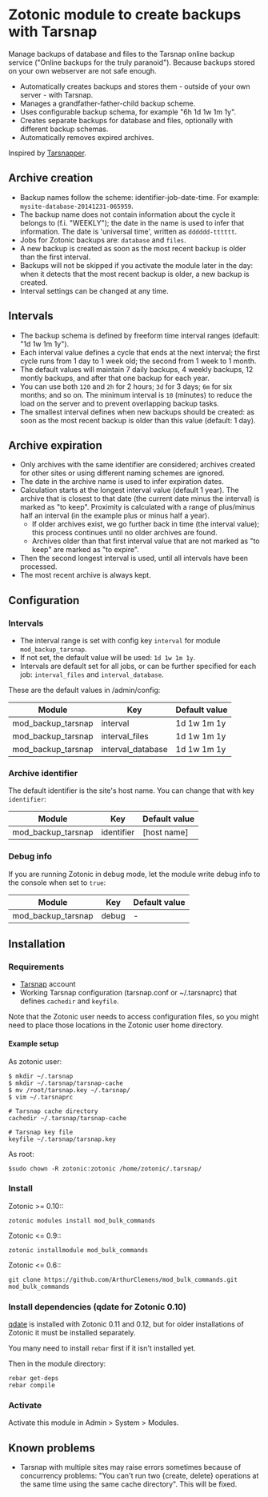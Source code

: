 # Zotonic module to create backups with Tarsnap

Manage backups of database and files to the Tarsnap online backup service ("Online backups for the truly paranoid"). Because backups stored on your own webserver are not safe enough.

* Automatically creates backups and stores them - outside of your own server - with Tarsnap.
* Manages a grandfather-father-child backup scheme.
* Uses configurable backup schema, for example "6h 1d 1w 1m 1y".
* Creates separate backups for database and files, optionally with different backup schemas.
* Automatically removes expired archives.

Inspired by [Tarsnapper](https://github.com/miracle2k/tarsnapper).


## Archive creation

* Backup names follow the scheme: identifier-job-date-time. For example: `mysite-database-20141231-065959`.
* The backup name does not contain information about the cycle it belongs to (f.i. "WEEKLY");  the date in the name is used to infer that information. The date is 'universal time', written as `dddddd-tttttt`.
* Jobs for Zotonic backups are: `database` and `files`.
* A new backup is created as soon as the most recent backup is older than the first interval.
* Backups will not be skipped if you activate the module later in the day: when it detects that the most recent backup is older, a new backup is created.
* Interval settings can be changed at any time.


## Intervals

* The backup schema is defined by freeform time interval ranges (default: "1d 1w 1m 1y").
* Each interval value defines a cycle that ends at the next interval; the first cycle runs from 1 day to 1 week old; the second from 1 week to 1 month.
* The default values will maintain 7 daily backups, 4 weekly backups, 12 montly backups, and after that one backup for each year.
* You can use  both `120` and `2h` for 2 hours; `3d` for 3 days; `6m` for six months; and so on. The minimum interval is `10` (minutes) to reduce the load on the server and to prevent overlapping backup tasks.
* The smallest interval defines when new backups should be created: as soon as the most recent backup is older than this value (default: 1 day).


## Archive expiration

* Only archives with the same identifier are considered; archives created for other sites or using different naming schemes are ignored.
* The date in the archive name is used to infer expiration dates. 
* Calculation starts at the longest interval value (default 1 year). The archive that is closest to that date (the current date minus the interval) is marked as "to keep". Proximity is calculated with a range of plus/minus half an interval (in the example plus or minus half a year).
  * If older archives exist, we go further back in time (the interval value); this process continues until no older archives are found.
  * Archives older than that first interval value that are not marked as "to keep" are marked as "to expire".
* Then the second longest interval is used, until all intervals have been processed.
* The most recent archive is always kept.


## Configuration

### Intervals

* The interval range is set with config key `interval` for module `mod_backup_tarsnap`.
* If not set, the default value will be used: `1d 1w 1m 1y`.
* Intervals are default set for all jobs, or can be further specified for each job: `interval_files` and `interval_database`.

These are the default values in /admin/config:

| Module | Key | Default value |
|--------|-----|-------|
| mod_backup_tarsnap | interval          | 1d 1w 1m 1y  |
| mod_backup_tarsnap | interval_files    | 1d 1w 1m 1y  |
| mod_backup_tarsnap | interval_database | 1d 1w 1m 1y  |


### Archive identifier

The default identifier is the site's host name. You can change that with key `identifier`:

| Module | Key | Default value |
|--------|-----|-------|
| mod_backup_tarsnap | identifier          | [host name]  |


### Debug info

If you are running Zotonic in debug mode, let the module write debug info to the console when set to `true`:

| Module | Key | Default value |
|--------|-----|-------|
| mod_backup_tarsnap | debug          | -  |



## Installation

### Requirements

* [Tarsnap](https://www.tarsnap.com) account
* Working Tarsnap configuration (tarsnap.conf or ~/.tarsnaprc) that defines `cachedir` and `keyfile`.

Note that the Zotonic user needs to access configuration files, so you might need to place those locations in the Zotonic user home directory.

#### Example setup

As zotonic user:

    $ mkdir ~/.tarsnap
    $ mkdir ~/.tarsnap/tarsnap-cache
    $ mv /root/tarsnap.key ~/.tarsnap/
    $ vim ~/.tarsnaprc
    
    # Tarsnap cache directory
    cachedir ~/.tarsnap/tarsnap-cache

    # Tarsnap key file
    keyfile ~/.tarsnap/tarsnap.key

As root:

    $sudo chown -R zotonic:zotonic /home/zotonic/.tarsnap/


### Install

Zotonic >= 0.10::

    zotonic modules install mod_bulk_commands
    
Zotonic <= 0.9::

    zotonic installmodule mod_bulk_commands
    
Zotonic <= 0.6::

    git clone https://github.com/ArthurClemens/mod_bulk_commands.git mod_bulk_commands

### Install dependencies (qdate for Zotonic 0.10)

[qdate](https://github.com/choptastic/qdate) is installed with Zotonic 0.11 and 0.12, but for older installations of Zotonic it must be installed separately.

You many need to install `rebar` first if it isn't installed yet. 

Then in the module directory:

    rebar get-deps
    rebar compile


### Activate

Activate this module in Admin > System > Modules. 


## Known problems

* Tarsnap with multiple sites may raise errors sometimes because of concurrency problems: "You can't run two {create, delete} operations at the same time using the same cache directory". This will be fixed.
